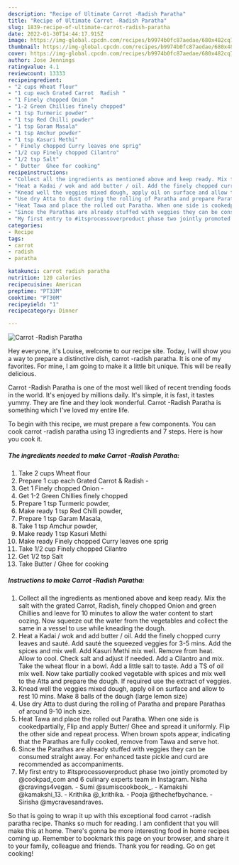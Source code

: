 ```yaml
---
description: "Recipe of Ultimate Carrot -Radish Paratha"
title: "Recipe of Ultimate Carrot -Radish Paratha"
slug: 1839-recipe-of-ultimate-carrot-radish-paratha
date: 2022-01-30T14:44:17.915Z
image: https://img-global.cpcdn.com/recipes/b9974b0fc87aedae/680x482cq70/carrot-radish-paratha-recipe-main-photo.jpg
thumbnail: https://img-global.cpcdn.com/recipes/b9974b0fc87aedae/680x482cq70/carrot-radish-paratha-recipe-main-photo.jpg
cover: https://img-global.cpcdn.com/recipes/b9974b0fc87aedae/680x482cq70/carrot-radish-paratha-recipe-main-photo.jpg
author: Jose Jennings
ratingvalue: 4.1
reviewcount: 13333
recipeingredient:
- "2 cups Wheat flour"
- "1 cup each Grated Carrot  Radish "
- "1 Finely chopped Onion "
- "1-2 Green Chillies finely chopped"
- "1 tsp Turmeric powder"
- "1 tsp Red Chilli powder"
- "1 tsp Garam Masala"
- "1 tsp Amchur powder"
- "1 tsp Kasuri Methi"
- " Finely chopped Curry leaves one sprig"
- "1/2 cup Finely chopped Cilantro"
- "1/2 tsp Salt"
- " Butter  Ghee for cooking"
recipeinstructions:
- "Collect all the ingredients as mentioned above and keep ready. Mix the salt with the grated Carrot, Radish, finely chopped Onion and green Chillies and leave for 10 minutes to allow the water content to start oozing. Now squeeze out the water from the vegetables and collect the same in a vessel to use while kneading the dough."
- "Heat a Kadai / wok and add butter / oil. Add the finely chopped curry leaves and sauté. Add sauté the squeezed veggies for 3-5 mins. Add the spices and mix well. Add Kasuri Methi mix well. Remove from heat. Allow to cool. Check salt and adjust if needed. Add a Cilantro and mix. Take the wheat flour in a bowl. Add a little salt to taste. Add a TS of oil mix well. Now take partially cooked vegetable with spices and mix well to the Atta and prepare the dough. If required use the extract of veggies."
- "Knead well the veggies mixed dough, apply oil on surface and allow to rest 10 mins. Make 8 balls of the dough (large lemon size)"
- "Use dry Atta to dust during the rolling of Paratha and prepare Parathas of around 9-10 inch size."
- "Heat Tawa and place the rolled out Paratha. When one side is cookedpartially, Flip and apply Butter/ Ghee and spread it uniformly. Flip the other side and repeat process. When brown spots appear, indicating that the Parathas are fully cooked, remove from Tawa and serve hot."
- "Since the Parathas are already stuffed with veggies they can be consumed straight away. For enhanced taste pickle and curd are recommended as accompaniments."
- "My first entry to #itsprocessoverproduct phase two jointly promoted by @cookpad_com and 6 culinary experts team in Instagram. Nisha @cravings4vegan.  Sumi @sumiscookbook_.  Kamakshi @kamakshi_13.  Krithika @_krithika.  Pooja @thechefbychance. Sirisha @mycravesandraves."
categories:
- Recipe
tags:
- carrot
- radish
- paratha

katakunci: carrot radish paratha 
nutrition: 120 calories
recipecuisine: American
preptime: "PT33M"
cooktime: "PT30M"
recipeyield: "1"
recipecategory: Dinner

---
```



![Carrot -Radish Paratha](https://img-global.cpcdn.com/recipes/b9974b0fc87aedae/680x482cq70/carrot-radish-paratha-recipe-main-photo.jpg)

Hey everyone, it's Louise, welcome to our recipe site. Today, I will show you a way to prepare a distinctive dish, carrot -radish paratha. It is one of my favorites. For mine, I am going to make it a little bit unique. This will be really delicious.



Carrot -Radish Paratha is one of the most well liked of recent trending foods in the world. It's enjoyed by millions daily. It's simple, it is fast, it tastes yummy. They are fine and they look wonderful. Carrot -Radish Paratha is something which I've loved my entire life.


To begin with this recipe, we must prepare a few components. You can cook carrot -radish paratha using 13 ingredients and 7 steps. Here is how you cook it.

<!--inarticleads1-->

##### The ingredients needed to make Carrot -Radish Paratha:

1. Take 2 cups Wheat flour
1. Prepare 1 cup each Grated Carrot & Radish -
1. Get 1 Finely chopped Onion -
1. Get 1-2 Green Chillies finely chopped
1. Prepare 1 tsp Turmeric powder,
1. Make ready 1 tsp Red Chilli powder,
1. Prepare 1 tsp Garam Masala,
1. Take 1 tsp Amchur powder,
1. Make ready 1 tsp Kasuri Methi
1. Make ready  Finely chopped Curry leaves one sprig
1. Take 1/2 cup Finely chopped Cilantro
1. Get 1/2 tsp Salt
1. Take  Butter / Ghee for cooking




<!--inarticleads2-->

##### Instructions to make Carrot -Radish Paratha:

1. Collect all the ingredients as mentioned above and keep ready. Mix the salt with the grated Carrot, Radish, finely chopped Onion and green Chillies and leave for 10 minutes to allow the water content to start oozing. Now squeeze out the water from the vegetables and collect the same in a vessel to use while kneading the dough.
1. Heat a Kadai / wok and add butter / oil. Add the finely chopped curry leaves and sauté. Add sauté the squeezed veggies for 3-5 mins. Add the spices and mix well. Add Kasuri Methi mix well. Remove from heat. Allow to cool. Check salt and adjust if needed. Add a Cilantro and mix. Take the wheat flour in a bowl. Add a little salt to taste. Add a TS of oil mix well. Now take partially cooked vegetable with spices and mix well to the Atta and prepare the dough. If required use the extract of veggies.
1. Knead well the veggies mixed dough, apply oil on surface and allow to rest 10 mins. Make 8 balls of the dough (large lemon size)
1. Use dry Atta to dust during the rolling of Paratha and prepare Parathas of around 9-10 inch size.
1. Heat Tawa and place the rolled out Paratha. When one side is cookedpartially, Flip and apply Butter/ Ghee and spread it uniformly. Flip the other side and repeat process. When brown spots appear, indicating that the Parathas are fully cooked, remove from Tawa and serve hot.
1. Since the Parathas are already stuffed with veggies they can be consumed straight away. For enhanced taste pickle and curd are recommended as accompaniments.
1. My first entry to #itsprocessoverproduct phase two jointly promoted by @cookpad_com and 6 culinary experts team in Instagram. Nisha @cravings4vegan. -  Sumi @sumiscookbook_. -  Kamakshi @kamakshi_13. -  Krithika @_krithika. -  Pooja @thechefbychance. - Sirisha @mycravesandraves.




So that is going to wrap it up with this exceptional food carrot -radish paratha recipe. Thanks so much for reading. I am confident that you will make this at home. There's gonna be more interesting food in home recipes coming up. Remember to bookmark this page on your browser, and share it to your family, colleague and friends. Thank you for reading. Go on get cooking!
